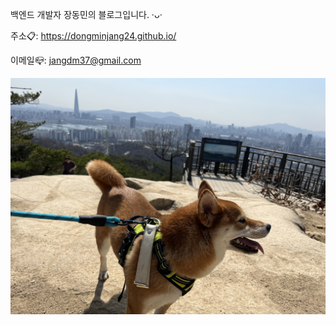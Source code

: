 백엔드 개발자 장동민의 블로그입니다. ·ᴗ·

주소📋: https://dongminjang24.github.io/

이메일📪: jangdm37@gmail.com

<img src="/assets/coco.jpeg" alt="coco" itemprop="image">